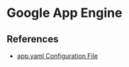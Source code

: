 # Google App Engine

## References

- [app.yaml Configuration File](https://cloud.google.com/appengine/docs/standard/java-gen2/config/appref)
